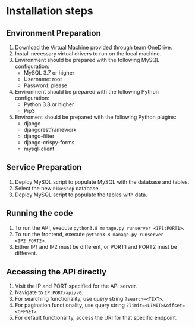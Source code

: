 # Installation steps
## Environment Preparation
1. Download the Virtual Machine provided through team OneDrive.
2. Install necessary virtual drivers to run on the local machine.
3. Environment should be prepared with the following MySQL configuration:
    * MySQL 3.7 or higher
    * Username: root
    * Password: please
4. Environment should be prepared with the following Python configuration:
    * Python 3.8 or higher
    * Pip3
5. Enviroment should be prepared with the following Python plugins:
    * django
    * djangorestframework
    * django-filter
    * django-crispy-forms
    * mysql-client
  
## Service Preparation
1. Deploy MySQL script to populate MySQL with the database and tables.
2. Select the new `bikeshop` database.
3. Deploy MySQL script to populate the tables with data.

## Running the code
1. To run the API, execute `python3.8 manage.py runserver <IP1:PORT1>`.
2. To run the frontend, execute `python3.8 manage.py runserver <IP2:PORT2>`.
3. Either IP1 and IP2 must be different, or PORT1 and PORT2 must be different.

## Accessing the API directly
1. Visit the IP and PORT specified for the API server.
2. Navigate to `IP:PORT/api/v0`.
3. For searching functionality, use query string `?search=<TEXT>`.
4. For pagination functionality, use query string `?limit=<LIMIT>&offset=<OFFSET>`.
5. For default functionality, access the URI for that specific endpoint.
